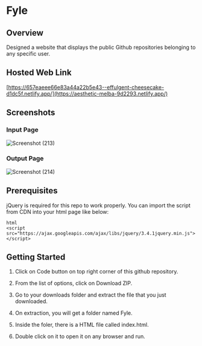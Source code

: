 # Fyle

 ## Overview
Designed a website that displays the public Github repositories belonging to any specific user.

## Hosted Web Link
[https://657eaeee66e83a44a22b5e43--effulgent-cheesecake-d1dc5f.netlify.app/](https://aesthetic-melba-9d2293.netlify.app/)

## Screenshots
### Input Page
![Screenshot (213)](https://github.com/Brothin/Fyle/assets/78947331/166ccb68-e434-48cf-ae73-154429585d08)

### Output Page
![Screenshot (214)](https://github.com/Brothin/Fyle/assets/78947331/97261587-e936-4af8-b16c-28b060e65401)

## Prerequisites
jQuery is required for this repo to work properly. You can import the script from CDN into your html page like below:
```
html
<script src="https://ajax.googleapis.com/ajax/libs/jquery/3.4.1jquery.min.js"></script>
```

## Getting Started
1. Click on Code button on top right corner of this github repository.
   
2. From the list of options, click on Download ZIP.
   
3. Go to your downloads folder and extract the file that you just downloaded.
   
4. On extraction, you will get a folder named Fyle.
   
5. Inside the foler, there is a HTML file called index.html.
   
6. Double click on it to open it on any browser and run.
   
